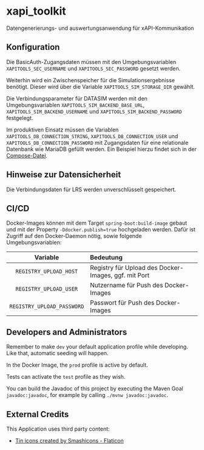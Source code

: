 # xapi_toolkit

Datengenerierungs- und auswertungsanwendung für xAPI-Kommunikation

## Konfiguration

Die BasicAuth-Zugangsdaten müssen mit den Umgebungsvariablen `XAPITOOLS_SEC_USERNAME` und `XAPITOOLS_SEC_PASSWORD` gesetzt werden.

Weiterhin wird ein Zwischenspeicher für die Simulationsergebnisse benötigt. Dieser wird über die Variable `XAPITOOLS_SIM_STORAGE_DIR` gewählt.

Die Verbindungsparameter für DATASIM werden mit den Umgebungsvariablen `XAPITOOLS_SIM_BACKEND_BASE_URL`, `XAPITOOLS_SIM_BACKEND_USERNAME` und `XAPITOOLS_SIM_BACKEND_PASSWORD` festgelegt.

Im produktiven Einsatz müssen die Variablen `XAPITOOLS_DB_CONNECTION_STRING`, `XAPITOOLS_DB_CONNECTION_USER` und `XAPITOOLS_DB_CONNECTION_PASSWORD` mit Zugangsdaten für eine relationale Datenbank wie MariaDB gefüllt werden. Ein Beispiel hierzu findet sich in der [Compose-Datei](docker-compose.yml).

## Hinweise zur Datensicherheit

Die Verbindungsdaten für LRS werden unverschlüsselt gespeichert.

## CI/CD

Docker-Images können mit dem Target `spring-boot:build-image` gebaut und mit der Property `-Ddocker.publish=true` hochgeladen werden.
Dafür ist Zugriff auf den Docker-Daemon nötig, sowie folgende Umgebungsvariablen:

|          Variable          | Bedeutung                                            |
|:--------------------------:|:-----------------------------------------------------|
|   `REGISTRY_UPLOAD_HOST`   | Registry für Upload des Docker-Images, ggf. mit Port |
|   `REGISTRY_UPLOAD_USER`   | Nutzername für Push des Docker-Images                |
| `REGISTRY_UPLOAD_PASSWORD` | Passwort für Push des Docker-Images                  |

## Developers and Administrators

Remember to make `dev` your default application profile while developing. Like that, automatic seeding will happen.

In the Docker Image, the `prod` profile is active by default.

Tests can activate the `test` profile as they wish.

You can build the Javadoc of this project by executing the Maven Goal `javadoc:javadoc`, for example by calling `./mvnw javadoc:javadoc`.

## External Credits

This Application uses third party content:

* [Tin icons created by Smashicons - Flaticon](https://www.flaticon.com/free-icons/tin)